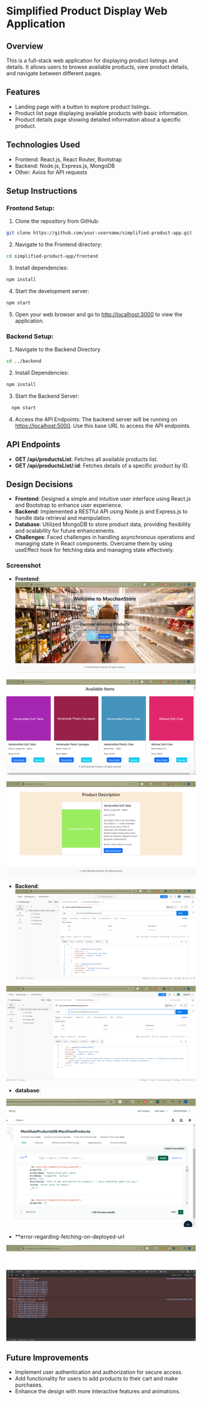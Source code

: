 # Simplified Product Display Web Application

## Overview
This is a full-stack web application for displaying product listings and details. It allows users to browse available products, view product details, and navigate between different pages.

## Features
- Landing page with a button to explore product listings.
- Product list page displaying available products with basic information.
- Product details page showing detailed information about a specific product.

## Technologies Used
- Frontend: React.js, React Router, Bootstrap
- Backend: Node.js, Express.js, MongoDB
- Other: Axios for API requests

## Setup Instructions

### Frontend Setup:

1. Clone the repository from GitHub:
```sh
git clone https://github.com/your-username/simplified-product-app.git
```
2. Navigate to the Frontend directory:
```sh
cd simplified-product-app/frontend
```

3. Install dependencies:
```sh
npm install
```
4. Start the development server:
```sh
npm start
```

5. Open your web browser and go to [http://localhost:3000](http://localhost:3000) to view the application.

### Backend Setup:
1. Navigate to the Backend Directory
```sh
cd ../backend
```
2. Install Dependencies:
```sh
npm install
```
3. Start the Backend Server:
 ```sh
   npm start
 ```
4. Access the API Endpoints:
The backend server will be running on [https://localhost:5000](http://localhost:5000). Use this base URL to access the API endpoints.

## API Endpoints
- **GET /api/productsList**: Fetches all available products list.
- **GET /api/productsList/:id**: Fetches details of a specific product by ID.

## Design Decisions
- **Frontend**: Designed a simple and intuitive user interface using React.js and Bootstrap to enhance user experience.
- **Backend**: Implemented a RESTful API using Node.js and Express.js to handle data retrieval and manipulation.
- **Database**: Utilized MongoDB to store product data, providing flexibility and scalability for future enhancements.
- **Challenges**: Faced challenges in handling asynchronous operations and managing state in React components. Overcame them by using useEffect hook for fetching data and managing state effectively.

### Screenshot
- **Frontend**:
![frontend_screenshot.png](https://github.com/prathmesh12-coder/simplified-product-display/blob/main/images/frontend-1.png)

![frontend_screenshot.png](https://github.com/prathmesh12-coder/simplified-product-display/blob/main/images/frontend-2.png)

![frontend_screenshot.png](https://github.com/prathmesh12-coder/simplified-product-display/blob/main/images/frontend-3.png)

- **Backend**:
![frontend_screenshot.png](https://github.com/prathmesh12-coder/simplified-product-display/blob/main/images/backend-1.png)

![frontend_screenshot.png](https://github.com/prathmesh12-coder/simplified-product-display/blob/main/images/backend-2.png)

- **database**:

![frontend_screenshot.png](https://github.com/prathmesh12-coder/simplified-product-display/blob/main/images/database.png)

- **error-regarding-fetching-on-deployed-url

![frontend_screenshot.png](https://github.com/prathmesh12-coder/simplified-product-display/blob/main/images/error-fetching-from-backend-on-deployed-url.png)


## Future Improvements
- Implement user authentication and authorization for secure access.
- Add functionality for users to add products to their cart and make purchases.
- Enhance the design with more interactive features and animations.
